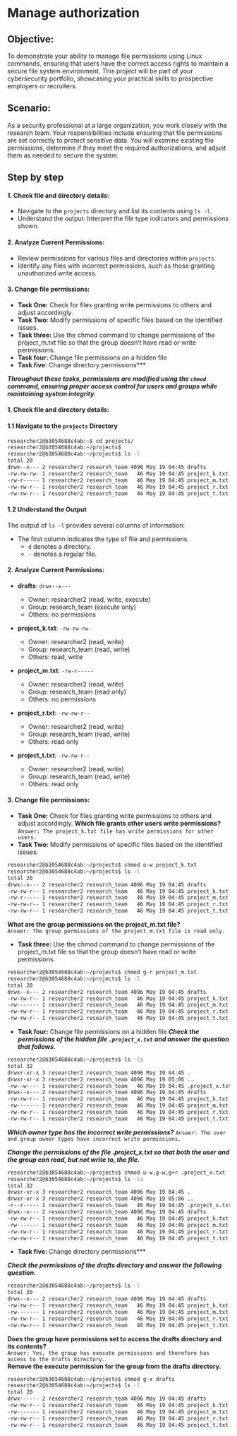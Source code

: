 # Manage authorization

## Objective:
To demonstrate your ability to manage file permissions using Linux commands, ensuring that users have the correct access rights to maintain a secure file system environment. This project will be part of your cybersecurity portfolio, showcasing your practical skills to prospective employers or recruiters.

## Scenario:
As a security professional at a large organization, you work closely with the research team. Your responsibilities include ensuring that file permissions are set correctly to protect sensitive data. You will examine existing file permissions, determine if they meet the required authorizations, and adjust them as needed to secure the system.

## Step by step 
#### 1. Check file and directory details:
   - Navigate to the `projects` directory and list its contents using `ls -l`.
   - Understand the output: Interpret the file type indicators and permissions shown.

#### 2. Analyze Current Permissions:
   - Review permissions for various files and directories within `projects`.
   - Identify any files with incorrect permissions, such as those granting unauthorized write access.

#### 3. Change file permissions:
   - **Task One:** Check for files granting write permissions to others and adjust accordingly.
   - **Task Two:** Modify permissions of specific files based on the identified issues.
   - **Task three:** Use the chmod command to change permissions of the project_m.txt file so that the group doesn’t have read or write permissions.
   - **Task four:** Change file permissions on a hidden file
   - **Task five:** Change directory permissions***
     
***Throughout these tasks, permissions are modified using the `chmod` command, ensuring proper access control for users and groups while maintaining system integrity.***

#### 1. Check file and directory details:
#### 1.1 Navigate to the `projects` Directory

```sh
researcher2@b3054688c4ab:~$ cd projects/
researcher2@b3054688c4ab:~/projects$
researcher2@b3054688c4ab:~/projects$ ls -l
total 20
drwx--x--- 2 researcher2 research_team 4096 May 19 04:45 drafts
-rw-rw-rw- 1 researcher2 research_team   46 May 19 04:45 project_k.txt
-rw-r----- 1 researcher2 research_team   46 May 19 04:45 project_m.txt
-rw-rw-r-- 1 researcher2 research_team   46 May 19 04:45 project_r.txt
-rw-rw-r-- 1 researcher2 research_team   46 May 19 04:45 project_t.txt
```
#### 1.2 Understand the Output

The output of `ls -l` provides several columns of information:

- The first column indicates the type of file and permissions.
  - `d` denotes a directory.
  - `-` denotes a regular file.
  
#### 2. Analyze Current Permissions:
- **drafts**: `drwx--x---`
  - Owner: researcher2 (read, write, execute)
  - Group: research_team (execute only)
  - Others: no permissions

- **project_k.txt**: `-rw-rw-rw-`
  - Owner: researcher2 (read, write)
  - Group: research_team (read, write)
  - Others: read, write

- **project_m.txt**: `-rw-r-----`
  - Owner: researcher2 (read, write)
  - Group: research_team (read only)
  - Others: no permissions

- **project_r.txt**: `-rw-rw-r--`
  - Owner: researcher2 (read, write)
  - Group: research_team (read, write)
  - Others: read only

- **project_t.txt**: `-rw-rw-r--`
  - Owner: researcher2 (read, write)
  - Group: research_team (read, write)
  - Others: read only
  
#### 3. Change file permissions:
 - **Task One:** Check for files granting write permissions to others and adjust accordingly.
**Which file grants other users write permissions?**<br>
``Answer: The project_k.txt file has write permissions for other users.``<br>
- **Task Two:** Modify permissions of specific files based on the identified issues.
```sh
researcher2@b3054688c4ab:~/projects$ chmod o-w project_k.txt
researcher2@b3054688c4ab:~/projects$ ls -l
total 20
drwx--x--- 2 researcher2 research_team 4096 May 19 04:45 drafts
-rw-rw-r-- 1 researcher2 research_team   46 May 19 04:45 project_k.txt
-rw-r----- 1 researcher2 research_team   46 May 19 04:45 project_m.txt
-rw-rw-r-- 1 researcher2 research_team   46 May 19 04:45 project_r.txt
-rw-rw-r-- 1 researcher2 research_team   46 May 19 04:45 project_t.txt
```
**What are the group permissions on the project_m.txt file?**<br>
``Answer: The group permissions of the project_m.txt file is read only.``

- **Task three:** Use the chmod command to change permissions of the project_m.txt file so that the group doesn’t have read or write permissions.
```sh
researcher2@b3054688c4ab:~/projects$ chmod g-r project_m.txt
researcher2@b3054688c4ab:~/projects$ ls -l
total 20
drwx--x--- 2 researcher2 research_team 4096 May 19 04:45 drafts
-rw-rw-r-- 1 researcher2 research_team   46 May 19 04:45 project_k.txt
-rw------- 1 researcher2 research_team   46 May 19 04:45 project_m.txt
-rw-rw-r-- 1 researcher2 research_team   46 May 19 04:45 project_r.txt
-rw-rw-r-- 1 researcher2 research_team   46 May 19 04:45 project_t.txt
```

- **Task four:** Change file permissions on a hidden file
***Check the permissions of the hidden file ```.project_x.txt``` and answer the question that follows.***
```sh
researcher2@b3054688c4ab:~/projects$ ls -la
total 32
drwxr-xr-x 3 researcher2 research_team 4096 May 19 04:45 .
drwxr-xr-x 3 researcher2 research_team 4096 May 19 05:06 ..
-rw--w---- 1 researcher2 research_team   46 May 19 04:45 .project_x.txt
drwx--x--- 2 researcher2 research_team 4096 May 19 04:45 drafts
-rw-rw-r-- 1 researcher2 research_team   46 May 19 04:45 project_k.txt
-rw------- 1 researcher2 research_team   46 May 19 04:45 project_m.txt
-rw-rw-r-- 1 researcher2 research_team   46 May 19 04:45 project_r.txt
-rw-rw-r-- 1 researcher2 research_team   46 May 19 04:45 project_t.txt
```
***Which owner type has the incorrect write permissions?***
``Answer: The user and group owner types have incorrect write permissions.``

***Change the permissions of the file .project_x.txt so that both the user and the group can read, but not write to, the file.***<br>
```sh
researcher2@b3054688c4ab:~/projects$ chmod u-w,g-w,g+r .project_x.txt
researcher2@b3054688c4ab:~/projects$ ls -la
total 32
drwxr-xr-x 3 researcher2 research_team 4096 May 19 04:45 .
drwxr-xr-x 3 researcher2 research_team 4096 May 19 05:06 ..
-r--r----- 1 researcher2 research_team   46 May 19 04:45 .project_x.txt
drwx--x--- 2 researcher2 research_team 4096 May 19 04:45 drafts
-rw-rw-r-- 1 researcher2 research_team   46 May 19 04:45 project_k.txt
-rw------- 1 researcher2 research_team   46 May 19 04:45 project_m.txt
-rw-rw-r-- 1 researcher2 research_team   46 May 19 04:45 project_r.txt
-rw-rw-r-- 1 researcher2 research_team   46 May 19 04:45 project_t.txt
```
- **Task five:** Change directory permissions***

***Check the permissions of the drafts directory and answer the following question.***
```sh
researcher2@b3054688c4ab:~/projects$ ls -l 
total 20
drwx--x--- 2 researcher2 research_team 4096 May 19 04:45 drafts
-rw-rw-r-- 1 researcher2 research_team   46 May 19 04:45 project_k.txt
-rw------- 1 researcher2 research_team   46 May 19 04:45 project_m.txt
-rw-rw-r-- 1 researcher2 research_team   46 May 19 04:45 project_r.txt
-rw-rw-r-- 1 researcher2 research_team   46 May 19 04:45 project_t.txt
```
****Does the group have permissions set to access the drafts directory and its contents?****<br>
``Answer: Yes, the group has execute permissions and therefore has access to the drafts directory.``<br>
****Remove the execute permission for the group from the drafts directory.****
```sh
researcher2@b3054688c4ab:~/projects$ chmod g-x drafts
researcher2@b3054688c4ab:~/projects$ ls -l
total 20
drwx------ 2 researcher2 research_team 4096 May 19 04:45 drafts
-rw-rw-r-- 1 researcher2 research_team   46 May 19 04:45 project_k.txt
-rw------- 1 researcher2 research_team   46 May 19 04:45 project_m.txt
-rw-rw-r-- 1 researcher2 research_team   46 May 19 04:45 project_r.txt
-rw-rw-r-- 1 researcher2 research_team   46 May 19 04:45 project_t.txt
```

